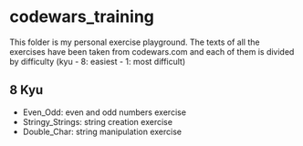 # codewars_training

This folder is my personal exercise playground. The texts of all the exercises have been taken from codewars.com and each of them is divided by difficulty (kyu - 8: easiest - 1: most difficult)

## 8 Kyu

- Even_Odd: even and odd numbers exercise
- Stringy_Strings: string creation exercise
- Double_Char: string manipulation exercise
